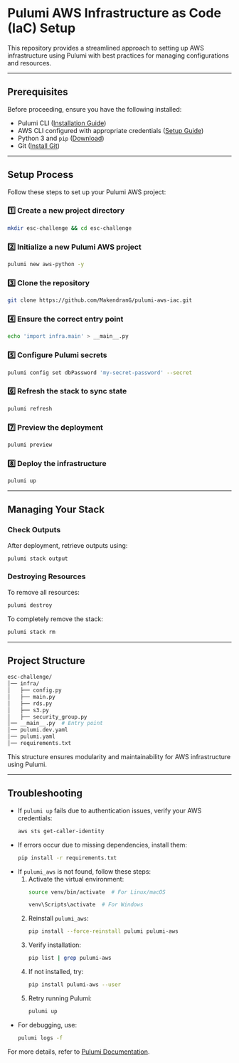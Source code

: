 # Pulumi AWS Infrastructure as Code (IaC) Setup

This repository provides a streamlined approach to setting up AWS infrastructure using Pulumi with best practices for managing configurations and resources.

---

## **Prerequisites**
Before proceeding, ensure you have the following installed:

- Pulumi CLI ([Installation Guide](https://www.pulumi.com/docs/install/))
- AWS CLI configured with appropriate credentials ([Setup Guide](https://docs.aws.amazon.com/cli/latest/userguide/cli-configure-quickstart.html))
- Python 3 and `pip` ([Download](https://www.python.org/downloads/))
- Git ([Install Git](https://git-scm.com/book/en/v2/Getting-Started-Installing-Git))

---

## **Setup Process**

Follow these steps to set up your Pulumi AWS project:

### **1️⃣ Create a new project directory**
```sh
mkdir esc-challenge && cd esc-challenge
```

### **2️⃣ Initialize a new Pulumi AWS project**
```sh
pulumi new aws-python -y
```

### **3️⃣ Clone the repository**
```sh
git clone https://github.com/MakendranG/pulumi-aws-iac.git
```

### **4️⃣ Ensure the correct entry point**
```sh
echo 'import infra.main' > __main__.py
```

### **5️⃣ Configure Pulumi secrets**
```sh
pulumi config set dbPassword 'my-secret-password' --secret
```

### **6️⃣ Refresh the stack to sync state**
```sh
pulumi refresh
```

### **7️⃣ Preview the deployment**
```sh
pulumi preview
```

### **8️⃣ Deploy the infrastructure**
```sh
pulumi up
```

---

## **Managing Your Stack**

### **Check Outputs**
After deployment, retrieve outputs using:
```sh
pulumi stack output
```

### **Destroying Resources**
To remove all resources:
```sh
pulumi destroy
```

To completely remove the stack:
```sh
pulumi stack rm
```

---

## **Project Structure**
```sh
esc-challenge/
│── infra/
│   ├── config.py
│   ├── main.py
│   ├── rds.py
│   ├── s3.py
│   ├── security_group.py
│── __main__.py  # Entry point
│── pulumi.dev.yaml
│── pulumi.yaml
│── requirements.txt
```

This structure ensures modularity and maintainability for AWS infrastructure using Pulumi.

---

## **Troubleshooting**

- If `pulumi up` fails due to authentication issues, verify your AWS credentials:
  ```sh
  aws sts get-caller-identity
  ```
- If errors occur due to missing dependencies, install them:
  ```sh
  pip install -r requirements.txt
  ```
- If `pulumi_aws` is not found, follow these steps:
  1. Activate the virtual environment:
     ```sh
     source venv/bin/activate  # For Linux/macOS
     ```
     ```sh
     venv\Scripts\activate  # For Windows
     ```
  2. Reinstall `pulumi_aws`:
     ```sh
     pip install --force-reinstall pulumi pulumi-aws
     ```
  3. Verify installation:
     ```sh
     pip list | grep pulumi-aws
     ```
  4. If not installed, try:
     ```sh
     pip install pulumi-aws --user
     ```
  5. Retry running Pulumi:
     ```sh
     pulumi up
     ```
- For debugging, use:
  ```sh
  pulumi logs -f
  ```

For more details, refer to [Pulumi Documentation](https://www.pulumi.com/docs/).

